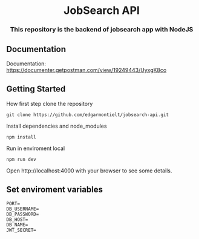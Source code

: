 <h1 align="center">JobSearch API</h1>

<h3 align="center">
  This repository is the backend of jobsearch app with NodeJS
</h3>


## Documentation

Documentation: https://documenter.getpostman.com/view/19249443/UyxgK8co

## Getting Started

How first step clone the repository
```
git clone https://github.com/edgarmontielt/jobsearch-api.git
```
Install dependencies and node_modules
```
npm install
```

Run in enviroment local
```
npm run dev
```
Open http://localhost:4000 with your browser to see some details.



## Set enviroment variables

```
PORT=
DB_USERNAME=
DB_PASSWORD=
DB_HOST=
DB_NAME=
JWT_SECRET=
```
